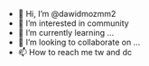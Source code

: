 - 👋 Hi, I’m @dawidmozmm2
- 👀 I’m interested in community
- 🌱 I’m currently learning ...
- 💞️ I’m looking to collaborate on ...
- 📫 How to reach me tw and dc

<!---
dawidmozmm2/dawidmozmm2 is a ✨ special ✨ repository because its `README.md` (this file) appears on your GitHub profile.
You can click the Preview link to take a look at your changes.
--->
